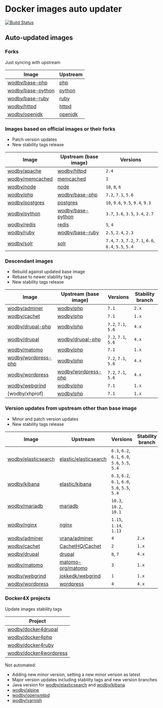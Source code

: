 # Docker images auto updater

[![Build Status](https://travis-ci.com/wodby/images.svg?branch=master)](https://travis-ci.com/wodby/images)

## Auto-updated images

### Forks

Just syncing with upstream

| Image                 | Upstream  |
| --------------------- | --------- |
| [wodby/base-php]      | [php]     |
| [wodby/base-python]   | [python]  |
| [wodby/base-ruby]     | [ruby]    |
| [wodby/httpd]         | [httpd]   |
| [wodby/openjdk]       | [openjdk] |

### Images based on official images or their forks

* Patch version updates
* New stability tags release

| Image                 | Upstream (base image) | Versions                                               |
| --------------------- | --------------------- | ------------------------------------------------------ |
| [wodby/apache]        | [wodby/httpd]         | `2.4`                                                  |
| [wodby/memcached]     | [memcached]           | `1`                                                    |
| [wodby/node]          | [node]                | `10`, `8`, `6`                                         |
| [wodby/php]           | [wodby/base-php]      | `7.2`, `7.1`, `5.6`                                    |
| [wodby/postgres]      | [postgres]            | `10`, `9.6`, `9.5`, `9.4`, `9.3`                       |
| [wodby/python]        | [wodby/base-python]   | `3.7`, `3.6`, `3.5`, `3.4`, `2.7`                      |
| [wodby/redis]         | [redis]               | `5`, `4`                                               |
| [wodby/ruby]          | [wodby/base-ruby]     | `2.5`, `2.4`, `2.3`                                    |
| [wodby/solr]          | [solr]                | `7.4`, `7.3`, `7.2`, `7.1`, `6.6`, `6.4`, `5.5`, `5.4` |

### Descendant images

* Rebuild against updated base image
* Rebase to newer stability tags
* New stability tags release

| Image                 | Upstream (base image) | Versions            | Stability branch |
| --------------------- | --------------------- | ------------------- | --------------   |
| [wodby/adminer]       | [wodby/php]           | `7.1`               | `2.x`            |
| [wodby/cachet]        | [wodby/php]           | `7.1`               | `1.x`            |
| [wodby/drupal-php]    | [wodby/php]           | `7.2`, `7.1`, `5.6` | `4.x`            |
| [wodby/drupal]        | [wodby/drupal-php]    | `7.2`, `7.1`, `5.6` | `4.x`            |
| [wodby/matomo]        | [wodby/php]           | `7.1`               | `1.x`            |
| [wodby/wordpress-php] | [wodby/php]           | `7.2`, `7.1`, `5.6` | `4.x`            |
| [wodby/wordpress]     | [wodby/wordpress-php] | `7.2`, `7.1`, `5.6` | `4.x`            |
| [wodby/webgrind]      | [wodby/php]           | `7.1`               | `1.x`            |
| [wodby/xhprof]        | [wodby/php]           | `7.1`               | `1.x`            |

### Version updates from upstream other than base image

* Minor and patch version updates
* New stability tags release

| Image                 | Upstream                | Versions                                        | Stability branch |
| --------------------- | ----------------------- | ----------------------------------------------- | --------------   |
| [wodby/elasticsearch] | [elastic/elasticsearch] | `6.3`, `6.2`, `6.1`, `6.0`, `5.6`, `5.5`, `5.4` |                  |
| [wodby/kibana]        | [elastic/kibana]        | `6.3`, `6.2`, `6.1`, `6.0`, `5.6`, `5.5`, `5.4` |                  |
| [wodby/mariadb]       | [mariadb]               | `10.3`, `10.2`, `10.1`                          |                  |
| [wodby/nginx]         | [nginx]                 | `1.15`, `1.14`, `1.13`                          |                  |
| [wodby/adminer]       | [vrana/adminer]         | `4`                                             | `2.x`            |
| [wodby/cachet]        | [CachetHQ/Cachet]       | `2`                                             | `1.x`            |
| [wodby/drupal]        | [drupal]                | `8`, `7`                                        | `4.x`            |
| [wodby/matomo]        | [matomo-org/matomo]     | `3`                                             | `1.x`            |
| [wodby/webgrind]      | [jokkedk/webgrind]      | `1`                                             | `1.x`            |
| [wodby/wordpress]     | [wordpress]             | `4`                                             | `4.x`            |

### Docker4X projects

Update images stability tags

| Project                  |
| ------------------------ |
| [wodby/docker4drupal]    |
| [wodby/docker4php]       |
| [wodby/docker4ruby]      |
| [wodby/docker4wordpress] |

Not automated:

* Adding new minor version, setting a new minor version as latest
* Major version updates including stability tags and new version branches
* Java version for [wodby/elasticsearch] and [wodby/kibana]
* [wodby/alpine]
* [wodby/opensmtpd]
* [wodby/varnish]

[CachetHQ/Cachet]: https://github.com/CachetHQ/Cachet
[drupal]: https://github.com/docker-library/drupal
[elastic/elasticsearch]: https://github.com/elastic/elasticsearch
[httpd]: https://github.com/docker-library/httpd
[jokkedk/webgrind]: https://github.com/jokkedk/webgrind
[elastic/kibana]: https://github.com/elastic/kibana
[mariadb]: https://github.com/docker-library/mariadb
[matomo-org/matomo]: https://github.com/matomo-org/matomo
[memcached]: https://github.com/docker-library/memcached
[nginx]: https://github.com/docker-library/nginx
[node]: https://github.com/docker-library/node
[openjdk]: https://github.com/docker-library/openjdk
[php]: https://github.com/docker-library/php
[postgres]: https://github.com/docker-library/postgres
[python]: https://github.com/docker-library/python
[redis]: https://github.com/docker-library/redis
[ruby]: https://github.com/docker-library/ruby
[solr]: https://github.com/docker-library/solr
[vrana/adminer]: https://github.com/vrana/adminer
[wodby/adminer]: https://github.com/wodby/adminer
[wodby/alpine]: https://github.com/wodby/alpine
[wodby/apache]: https://github.com/wodby/apache
[wodby/base-php]: https://github.com/wodby/base-php
[wodby/base-python]: https://github.com/wodby/base-python
[wodby/base-ruby]: https://github.com/wodby/base-ruby
[wodby/cachet]: https://github.com/wodby/cachet
[wodby/drupal-php]: https://github.com/wodby/drupal-php
[wodby/drupal]: https://github.com/wodby/drupal
[wodby/elasticsearch]: https://github.com/wodby/elasticsearch
[wodby/httpd]: https://github.com/wodby/httpd
[wodby/kibana]: https://github.com/wodby/kibana
[wodby/mariadb]: https://github.com/wodby/mariadb
[wodby/matomo]: https://github.com/wodby/matomo
[wodby/memcached]: https://github.com/wodby/memcached
[wodby/nginx]: https://github.com/wodby/nginx
[wodby/node]: https://github.com/wodby/node
[wodby/openjdk]: https://github.com/wodby/openjdk
[wodby/opensmtpd]: https://github.com/wodby/opensmtpd
[wodby/php]: https://github.com/wodby/php
[wodby/postgres]: https://github.com/wodby/postgres
[wodby/python]: https://github.com/wodby/python
[wodby/redis]: https://github.com/wodby/redis
[wodby/ruby]: https://github.com/wodby/ruby
[wodby/solr]: https://github.com/wodby/solr
[wodby/varnish]: https://github.com/wodby/varnish
[wodby/webgrind]: https://github.com/wodby/webgrind
[wodby/wordpress-php]: https://github.com/wodby/wordpress-php
[wodby/wordpress]: https://github.com/wodby/wordpress
[wordpress]: https://github.com/docker-library/wordpress
[wodby/docker4drupal]: https://github.com/wodby/docker4drupal
[wodby/docker4wordpress]: https://github.com/wodby/docker4wordpress
[wodby/docker4php]: https://github.com/wodby/docker4php
[wodby/docker4ruby]: https://github.com/wodby/docker4ruby